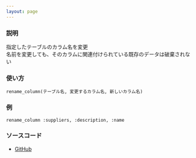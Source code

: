 ```yaml
---
layout: page
---
```


### 説明

指定したテーブルのカラム名を変更  
名前を変更しても、そのカラムに関連付けられている既存のデータは破棄されない

### 使い方

    rename_column(テーブル名, 変更するカラム名, 新しいカラム名)

### 例

    rename_column :suppliers, :description, :name

### ソースコード

- [GitHub](https://github.com/rails/rails/blob/984c3ef2775781d47efa9f541ce570daa2434a80/activerecord/lib/active_record/connection_adapters/abstract/schema_statements.rb#L725)
